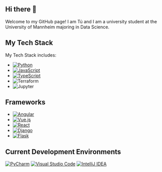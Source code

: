 ## Hi there 👋

Welcome to my GitHub page! I am Tú and I am a university student at the University of Mannheim majoring in Data Science.

## My Tech Stack
My Tech Stack includes:
* [![Python](https://img.shields.io/badge/Python-3776AB?logo=python&logoColor=fff)](#)
* [![JavaScript](https://img.shields.io/badge/JavaScript-F7DF1E?logo=javascript&logoColor=000)](#)
* [![TypeScript](https://img.shields.io/badge/TypeScript-3178C6?logo=typescript&logoColor=fff)](#)
* ![Terraform](https://logo.svgcdn.com/l/terraform.svg)
* ![Jupyter](https://upload.wikimedia.org/wikipedia/commons/3/38/Jupyter_logo.svg)
## Frameworks

* [![Angular](https://img.shields.io/badge/Angular-%23DD0031.svg?logo=angular&logoColor=white)](#)
* [![Vue.js](https://img.shields.io/badge/Vue.js-4FC08D?logo=vuedotjs&logoColor=fff)](#)
* [![React](https://img.shields.io/badge/React-%2320232a.svg?logo=react&logoColor=%2361DAFB)](#)
* [![Django](https://img.shields.io/badge/Django-%23092E20.svg?logo=django&logoColor=white)](#)
* [![Flask](https://img.shields.io/badge/Flask-000?logo=flask&logoColor=fff)](#)

## Current Development Environments

[![PyCharm](https://img.shields.io/badge/PyCharm-000?logo=pycharm&logoColor=fff)](#) [![Visual Studio Code](https://custom-icon-badges.demolab.com/badge/Visual%20Studio%20Code-0078d7.svg?logo=vsc&logoColor=white)](#) [![IntelliJ IDEA](https://img.shields.io/badge/IntelliJIDEA-000000.svg?logo=intellij-idea&logoColor=white)](#) 
